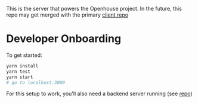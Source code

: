 This is the server that powers the Openhouse project. In the future, this repo may get merged with the primary [client repo](https://github.com/nickgarfield/openhouse-client)

# Developer Onboarding

To get started:

```bash
yarn install
yarn test
yarn start
# go to localhost:3000
```

For this setup to work, you'll also need a backend server running (see [repo](https://github.com/nickgarfield/openhouse-server))
